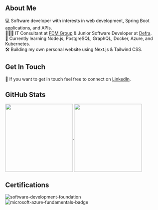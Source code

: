 
## About Me
💻 Software developer with interests in web development, Spring Boot applications, and APIs.  
👩🏽‍💻 IT Consultant at [FDM Group](https://www.fdmgroup.com/) & Junior Software Developer at [Defra](https://www.gov.uk/government/organisations/department-for-environment-food-rural-affairs).  
🧠 Currently learning Node.js, PostgreSQL, GraphQL, Docker, Azure, and Kubernetes.  
🛠️ Building my own personal website using Next.js & Tailwind CSS.  
## Get In Touch
💬 If you want to get in touch feel free to connect on [LinkedIn](https://www.linkedin.com/in/ranatasalem/).
## GitHub Stats
<a href="https://github.com/rtasalem?tab=repositories">
  <img height=217 align="center" src="https://github-readme-stats.vercel.app/api/top-langs/?username=rtasalem&theme=onedark&layout=compact" />
</a>
<a href="https://github.com/rtasalem">
  <img height=217 align="center" src="https://github-readme-stats.vercel.app/api?username=rtasalem&include_all_commits=true&theme=onedark&layout=compact&show=reviews,prs_merged&hide=issues" />
</a>

## Certifications
![software-development-foundation](https://github.com/rtasalem/rtasalem/assets/127218837/7ee0ce69-650e-4663-8864-25e2a2adabe0)
![microsoft-azure-fundamentals-badge](https://github.com/rtasalem/rtasalem/assets/127218837/7821eb3f-b503-47ae-a657-c30634669af5)
